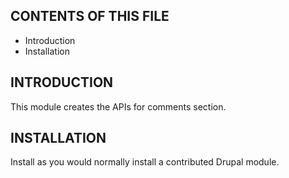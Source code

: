 CONTENTS OF THIS FILE
---------------------
 * Introduction
 * Installation


INTRODUCTION
------------
This module creates the APIs for comments section.


INSTALLATION
------------
Install as you would normally install a contributed Drupal module.
